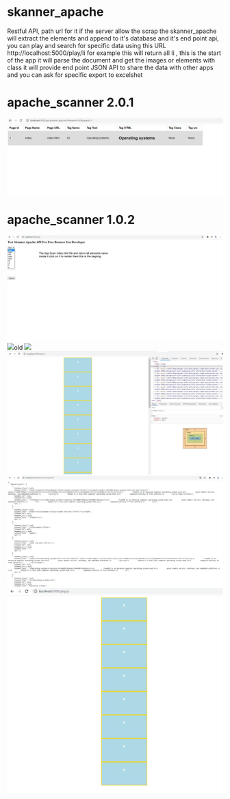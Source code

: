 # skanner_apache
Restful API, path url for it if the server allow the scrap the skanner_apache will extract the elements and append to it's database and it's end point api, you can play and search for specific data using this URL http://localhost:5000/play/li  for example this will return all li , this is the start of the app it will parse the document and get the images or elements with class  it will provide end point JSON API to share the data with other apps and you can ask for specific export to excelshet     


# apache_scanner 2.0.1
<img src="python_king.JPG">

# apache_scanner 1.0.2
<img src="api1.jpg">
<img src="api2.JPG>



# old
<img src="skanner_apache2.JPG">
<img src="skanner_apache.JPG">
<img src="skanner_apache3.JPG">
<img src="skanner_apache1.JPG">


